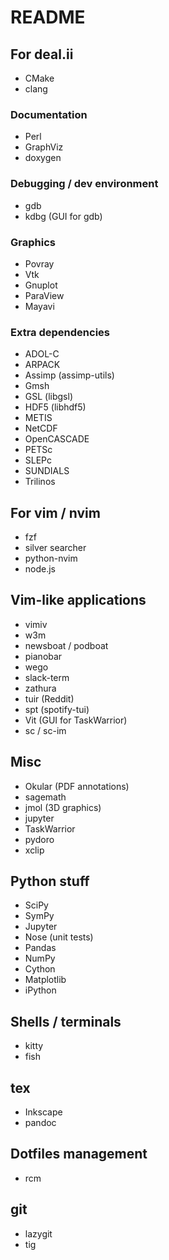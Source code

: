 # README

## For deal.ii

* CMake
* clang

### Documentation

* Perl
* GraphViz
* doxygen

### Debugging / dev environment

* gdb
* kdbg (GUI for gdb)

### Graphics

* Povray
* Vtk
* Gnuplot
* ParaView
* Mayavi

### Extra dependencies

* ADOL-C
* ARPACK
* Assimp (assimp-utils)
* Gmsh
* GSL (libgsl)
* HDF5 (libhdf5)
* METIS
* NetCDF
* OpenCASCADE
* PETSc
* SLEPc
* SUNDIALS
* Trilinos

## For vim / nvim

* fzf
* silver searcher
* python-nvim
* node.js

## Vim-like applications

* vimiv
* w3m
* newsboat / podboat
* pianobar
* wego
* slack-term
* zathura
* tuir (Reddit)
* spt (spotify-tui)
* Vit (GUI for TaskWarrior)
* sc / sc-im

## Misc

* Okular (PDF annotations)
* sagemath
* jmol (3D graphics)
* jupyter
* TaskWarrior
* pydoro
* xclip

## Python stuff

* SciPy
* SymPy
* Jupyter
* Nose (unit tests)
* Pandas
* NumPy
* Cython
* Matplotlib
* iPython

## Shells / terminals

* kitty
* fish

## tex

* Inkscape
* pandoc

## Dotfiles management

* rcm

## git

* lazygit
* tig

